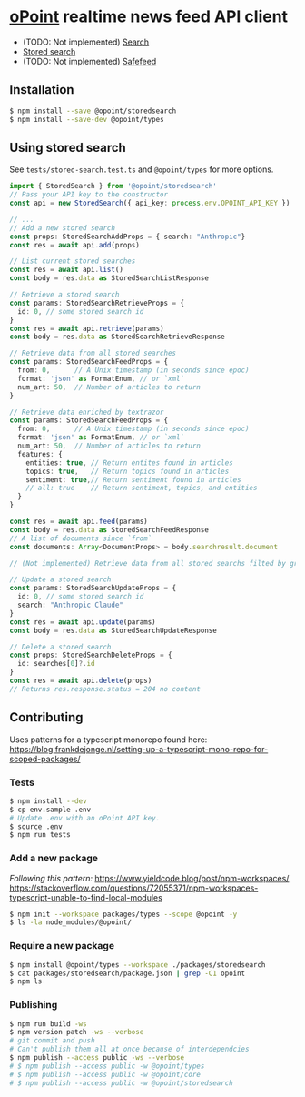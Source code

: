 # [oPoint](https://opoint.com/) realtime news feed API client

* (TODO: Not implemented) [Search](https://api-docs.opoint.com/guides/getting-started-with-searching)
* [Stored search](https://api-docs.opoint.com/references/api#storedsearch)
* (TODO: Not implemented) [Safefeed](https://api-docs.opoint.com/references/safefeed)

## Installation
```bash
$ npm install --save @opoint/storedsearch
$ npm install --save-dev @opoint/types
```

## Using stored search

See `tests/stored-search.test.ts` and `@opoint/types` for more options.

```ts
import { StoredSearch } from '@opoint/storedsearch'
// Pass your API key to the constructor
const api = new StoredSearch({ api_key: process.env.OPOINT_API_KEY })

// ...
// Add a new stored search
const props: StoredSearchAddProps = { search: "Anthropic"}
const res = await api.add(props)

// List current stored searches
const res = await api.list()
const body = res.data as StoredSearchListResponse

// Retrieve a stored search
const params: StoredSearchRetrieveProps = {
  id: 0, // some stored search id
}
const res = await api.retrieve(params)
const body = res.data as StoredSearchRetrieveResponse

// Retrieve data from all stored searches
const params: StoredSearchFeedProps = {
  from: 0,      // A Unix timestamp (in seconds since epoc)
  format: 'json' as FormatEnum, // or `xml`
  num_art: 50,  // Number of articles to return
}

// Retrieve data enriched by textrazor
const params: StoredSearchFeedProps = {
  from: 0,      // A Unix timestamp (in seconds since epoc)
  format: 'json' as FormatEnum, // or `xml`
  num_art: 50,  // Number of articles to return
  features: {
    entities: true, // Return entites found in articles
    topics: true,   // Return topics found in articles
    sentiment: true,// Return sentiment found in articles
    // all: true    // Return sentiment, topics, and entities
  }
}

const res = await api.feed(params)
const body = res.data as StoredSearchFeedResponse
// A list of documents since `from`
const documents: Array<DocumentProps> = body.searchresult.document

// (Not implemented) Retrieve data from all stored searchs filted by group

// Update a stored search
const params: StoredSearchUpdateProps = {
  id: 0, // some stored search id
  search: "Anthropic Claude"
}
const res = await api.update(params)
const body = res.data as StoredSearchUpdateResponse

// Delete a stored search
const props: StoredSearchDeleteProps = {
  id: searches[0]?.id
}
const res = await api.delete(props)
// Returns res.response.status = 204 no content
```

## Contributing

Uses patterns for a typescript monorepo found here:
https://blog.frankdejonge.nl/setting-up-a-typescript-mono-repo-for-scoped-packages/

### Tests

```bash
$ npm install --dev
$ cp env.sample .env
# Update .env with an oPoint API key.
$ source .env
$ npm run tests
```

### Add a new package
_Following this pattern:_
https://www.yieldcode.blog/post/npm-workspaces/
https://stackoverflow.com/questions/72055371/npm-workspaces-typescript-unable-to-find-local-modules

```bash
$ npm init --workspace packages/types --scope @opoint -y
$ ls -la node_modules/@opoint/
```

### Require a new package

```bash
$ npm install @opoint/types --workspace ./packages/storedsearch
$ cat packages/storedsearch/package.json | grep -C1 opoint
$ npm ls
```

### Publishing

```bash
$ npm run build -ws
$ npm version patch -ws --verbose
# git commit and push
# Can't publish them all at once because of interdependcies
$ npm publish --access public -ws --verbose
# $ npm publish --access public -w @opoint/types
# $ npm publish --access public -w @opoint/core
# $ npm publish --access public -w @opoint/storedsearch
```
